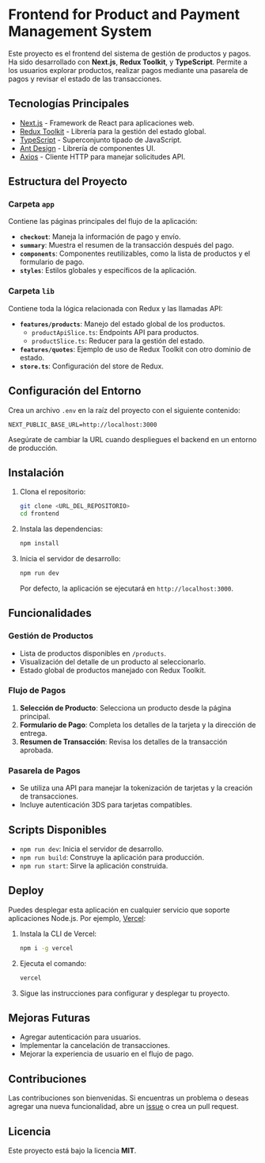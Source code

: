 # Frontend for Product and Payment Management System

Este proyecto es el frontend del sistema de gestión de productos y pagos. Ha sido desarrollado con **Next.js**, **Redux Toolkit**, y **TypeScript**. Permite a los usuarios explorar productos, realizar pagos mediante una pasarela de pagos y revisar el estado de las transacciones.

## Tecnologías Principales

- [Next.js](https://nextjs.org/) - Framework de React para aplicaciones web.
- [Redux Toolkit](https://redux-toolkit.js.org/) - Librería para la gestión del estado global.
- [TypeScript](https://www.typescriptlang.org/) - Superconjunto tipado de JavaScript.
- [Ant Design](https://ant.design/) - Librería de componentes UI.
- [Axios](https://axios-http.com/) - Cliente HTTP para manejar solicitudes API.

## Estructura del Proyecto

### Carpeta `app`

Contiene las páginas principales del flujo de la aplicación:

- **`checkout`**: Maneja la información de pago y envío.
- **`summary`**: Muestra el resumen de la transacción después del pago.
- **`components`**: Componentes reutilizables, como la lista de productos y el formulario de pago.
- **`styles`**: Estilos globales y específicos de la aplicación.

### Carpeta `lib`

Contiene toda la lógica relacionada con Redux y las llamadas API:

- **`features/products`**: Manejo del estado global de los productos.
  - `productApiSlice.ts`: Endpoints API para productos.
  - `productSlice.ts`: Reducer para la gestión del estado.
- **`features/quotes`**: Ejemplo de uso de Redux Toolkit con otro dominio de estado.
- **`store.ts`**: Configuración del store de Redux.

## Configuración del Entorno

Crea un archivo `.env` en la raíz del proyecto con el siguiente contenido:

```env
NEXT_PUBLIC_BASE_URL=http://localhost:3000
```

Asegúrate de cambiar la URL cuando despliegues el backend en un entorno de producción.

## Instalación

1. Clona el repositorio:

   ```bash
   git clone <URL_DEL_REPOSITORIO>
   cd frontend
   ```

2. Instala las dependencias:

   ```bash
   npm install
   ```

3. Inicia el servidor de desarrollo:

   ```bash
   npm run dev
   ```

   Por defecto, la aplicación se ejecutará en `http://localhost:3000`.

## Funcionalidades

### Gestión de Productos

- Lista de productos disponibles en `/products`.
- Visualización del detalle de un producto al seleccionarlo.
- Estado global de productos manejado con Redux Toolkit.

### Flujo de Pagos

1. **Selección de Producto**: Selecciona un producto desde la página principal.
2. **Formulario de Pago**: Completa los detalles de la tarjeta y la dirección de entrega.
3. **Resumen de Transacción**: Revisa los detalles de la transacción aprobada.

### Pasarela de Pagos

- Se utiliza una API para manejar la tokenización de tarjetas y la creación de transacciones.
- Incluye autenticación 3DS para tarjetas compatibles.

## Scripts Disponibles

- `npm run dev`: Inicia el servidor de desarrollo.
- `npm run build`: Construye la aplicación para producción.
- `npm run start`: Sirve la aplicación construida.

## Deploy

Puedes desplegar esta aplicación en cualquier servicio que soporte aplicaciones Node.js. Por ejemplo, [Vercel](https://vercel.com/):

1. Instala la CLI de Vercel:

   ```bash
   npm i -g vercel
   ```

2. Ejecuta el comando:

   ```bash
   vercel
   ```

3. Sigue las instrucciones para configurar y desplegar tu proyecto.

## Mejoras Futuras

- Agregar autenticación para usuarios.
- Implementar la cancelación de transacciones.
- Mejorar la experiencia de usuario en el flujo de pago.

## Contribuciones

Las contribuciones son bienvenidas. Si encuentras un problema o deseas agregar una nueva funcionalidad, abre un [issue](https://github.com/) o crea un pull request.

## Licencia

Este proyecto está bajo la licencia **MIT**.

